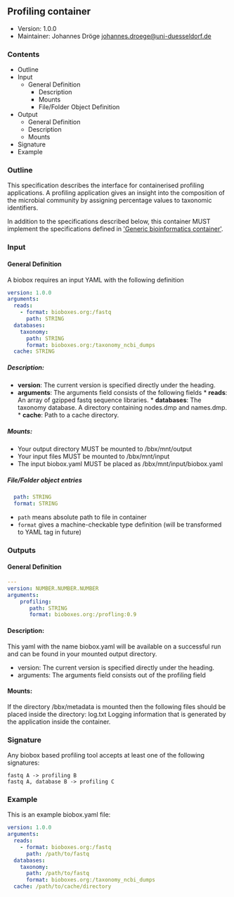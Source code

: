 ## Profiling container

 * Version: 1.0.0
 * Maintainer: Johannes Dröge <johannes.droege@uni-duesseldorf.de>

### Contents

* Outline
* Input
  * General Definition
    * Description
    * Mounts
    * File/Folder Object Definition
* Output
  * General Definition
  * Description
  * Mounts
* Signature
* Example
  
### Outline

This specification describes the interface for containerised profiling applications. 
A profiling application gives an insight into the composition of the microbial community by assigning percentage values to taxonomic identifiers.

In addition to the specifications described below, this container MUST implement the
specifications defined in ['Generic bioinformatics container'](https://github.com/bioboxes/rfc/blob/master/rfc.mkd#generic-bioinformatics-container). 

### Input

#### General Definition

A biobox requires an input YAML with the following definition 

~~~YAML
version: 1.0.0
arguments:
  reads:
    - format: bioboxes.org:/fastq
      path: STRING
  databases:
    taxonomy:
      path: STRING
      format: bioboxes.org:/taxonomy_ncbi_dumps  
  cache: STRING
~~~

##### Description:

* **version**: The current version is specified directly under the heading.
* **arguments**: The arguments field consists of the following fields 
       * **reads**: An array of gzipped fastq sequence libraries.
       * **databases**: The taxonomy database. A directory containing nodes.dmp and names.dmp. 
       * **cache**: Path to a cache directory.

##### Mounts:
 * Your output directory MUST be mounted to /bbx/mnt/output
 * Your input files MUST be mounted to /bbx/mnt/input
 * The input biobox.yaml MUST be placed as /bbx/mnt/input/biobox.yaml

##### File/Folder object entries

```YAML
  path: STRING
  format: STRING
```

* `path` means absolute path to file in container
* `format` gives a machine-checkable type definition (will be transformed to YAML tag in future)

### Outputs

#### General Definition

~~~YAML
---
version: NUMBER.NUMBER.NUMBER
arguments: 
    profiling:
       path: STRING
       format: bioboxes.org:/profling:0.9
~~~

#### Description:

This yaml with the name biobox.yaml will be available on a successful run and can be found in your mounted output directory.

* version: The current version is specified directly under the heading.
* arguments: The arguments field consists out of the profiling field

#### Mounts:

If the directory /bbx/metadata is mounted then the following files should be placed inside the directory:
log.txt Logging information that is generated by the application inside the container.

### Signature

Any biobox based profiling tool accepts at least one of the following signatures:

    fastq A -> profiling B
    fastq A, database B -> profiling C

### Example

This is an example biobox.yaml file:

~~~YAML
version: 1.0.0
arguments:
  reads:
    - format: bioboxes.org:/fastq
      path: /path/to/fastq
  databases:
    taxonomy:
      path: /path/to/fastq
      format: bioboxes.org:/taxonomy_ncbi_dumps  
  cache: /path/to/cache/directory
~~~
